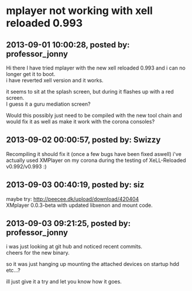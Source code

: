 # mplayer not working with xell reloaded 0.993

## 2013-09-01 10:00:28, posted by: professor_jonny

Hi there I have tried mplayer with the new xell reloaded 0.993 and i can no longer get it to boot.  
 i have reverted xell version and it works.  
   
 it seems to sit at the splash screen, but during it flashes up with a red screen.  
 I guess it a guru mediation screen?  
   
 Would this possibly just need to be compiled with the new tool chain and would fix it as well as make it work with the corona consoles?

## 2013-09-02 00:00:57, posted by: Swizzy

Recompiling it should fix it (once a few bugs have been fixed aswell) i've actually used XMPlayer on my corona during the testing of XeLL-Reloaded v0.992/v0.993 :)

## 2013-09-03 00:40:19, posted by: siz

maybe try: http://peecee.dk/upload/download/420404   
 XMplayer 0.0.3-beta with updated libxenon and mount code.

## 2013-09-03 09:21:25, posted by: professor_jonny

i was just looking at git hub and noticed recent commits.  
 cheers for the new binary.  
   
 so it was just hanging up mounting the attached devices on startup hdd etc...?  
   
 ill just give it a try and let you know how it goes.
